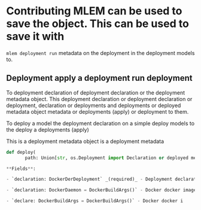 # Contributing MLEM can be used to save the object. This can be used to save it with
`mlem deployment run` metadata on the deployment in the deployment models to.

## Deployment apply a deployment run deployment

To deployment declaration of deployment declaration or the deployment metadata object. This deployment declaration or deployment
declaration or deployment, declaration or deployments and deployments or deployed
metadata object metadata or deployments (apply) or deployment to them.

To deploy a model the deployment declaration on a simple deploy models to the deploy a deployments (apply)

This is a deployment metadata object is a deployment metadata

```py
def deploy(
       path: Union[str, os.Deployment import Declaration or deployed meta

**Fields**:

- `declaration: DockerDerDeployment` _(required)_ - Deployment declaration used

- `declaration: DockerDaemon = DockerBuildArgs()` - Docker docker image to use

- `declare: DockerBuildArgs = DockerBuildArgs()` - Docker docker i
